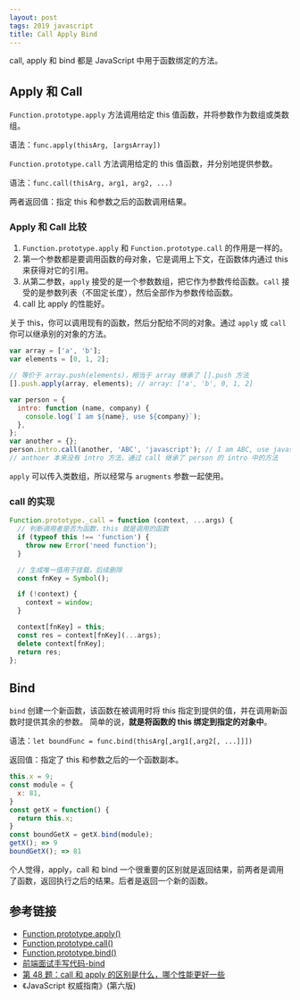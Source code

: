```yaml
---
layout: post
tags: 2019 javascript
title: Call Apply Bind
---
```


call, apply 和 bind 都是 JavaScript 中用于函数绑定的方法。

## Apply 和 Call

`Function.prototype.apply` 方法调用给定 this 值函数，并将参数作为数组或类数组。

语法：`func.apply(thisArg, [argsArray])`

`Function.prototype.call` 方法调用给定的 this 值函数，并分别地提供参数。

语法：`func.call(thisArg, arg1, arg2, ...)`

两者返回值：指定 this 和参数之后的函数调用结果。

### Apply 和 Call 比较

1. `Function.prototype.apply` 和 `Function.prototype.call` 的作用是一样的。
2. 第一个参数都是要调用函数的母对象，它是调用上下文，在函数体内通过 this 来获得对它的引用。
3. 从第二参数，`apply` 接受的是一个参数数组，把它作为参数传给函数。`call` 接受的是参数列表（不固定长度），然后全部作为参数传给函数。
4. call 比 apply 的性能好。

关于 this，你可以调用现有的函数，然后分配给不同的对象。通过 `apply` 或 `call` 你可以继承别的对象的方法。

```javascript
var array = ['a', 'b'];
var elements = [0, 1, 2];

// 等价于 array.push(elements)，相当于 array 继承了 [].push 方法
[].push.apply(array, elements); // array: ['a', 'b', 0, 1, 2]
```

```javascript
var person = {
  intro: function (name, company) {
    console.log(`I am ${name}, use ${company}`);
  },
};
var another = {};
person.intro.call(another, 'ABC', 'javascript'); // I am ABC, use javascript
// anthoer 本来没有 intro 方法，通过 call 继承了 person 的 intro 中的方法
```

`apply` 可以传入类数组，所以经常与 `arugments` 参数一起使用。

### call 的实现

```javascript
Function.prototype._call = function (context, ...args) {
  // 判断调用者是否为函数，this 就是调用的函数
  if (typeof this !== 'function') {
    throw new Error('need function');
  }

  // 生成唯一值用于挂载，后续删除
  const fnKey = Symbol();

  if (!context) {
    context = window;
  }

  context[fnKey] = this;
  const res = context[fnKey](...args);
  delete context[fnKey];
  return res;
};
```

## Bind

`bind` 创建一个新函数，该函数在被调用时将 this 指定到提供的值，并在调用新函数时提供其余的参数。 简单的说，**就是将函数的 this 绑定到指定的对象中**。

语法：`let boundFunc = func.bind(thisArg[,arg1[,arg2[, ...]]])`

返回值：指定了 this 和参数之后的一个函数副本。

```js
this.x = 9;
const module = {
  x: 81,
}
const getX = function() {
  return this.x;
}
const boundGetX = getX.bind(module);
getX(); => 9
boundGetX(); => 81
```

个人觉得，apply，call 和 bind 一个很重要的区别就是返回结果，前两者是调用了函数，返回执行之后的结果。后者是返回一个新的函数。

## 参考链接

- [Function.prototype.apply()](https://developer.mozilla.org/en-US/docs/Web/JavaScript/Reference/Global_Objects/Function/apply)
- [Function.prototype.call()](https://developer.mozilla.org/en-US/docs/Web/JavaScript/Reference/Global_Objects/Function/call)
- [Function.prototype.bind()](https://developer.mozilla.org/en-US/docs/Web/JavaScript/Reference/Global_Objects/Function/bind)
- [前端面试手写代码-bind](https://juejin.cn/post/6999893403395686413?share_token=ca6d97bf-4e7a-4833-a34e-b7a9858ebb9a)
- [第 48 题：call 和 apply 的区别是什么，哪个性能更好一些](https://github.com/Advanced-Frontend/Daily-Interview-Question/issues/84)
- 《JavaScript 权威指南》(第六版)
